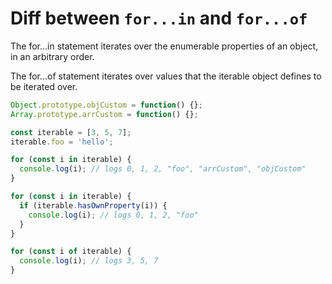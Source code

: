 # Diff between `for...in` and `for...of`

The for...in statement iterates over the enumerable properties of an object, in an arbitrary order.

The for...of statement iterates over values that the iterable object defines to be iterated over.

```js
Object.prototype.objCustom = function() {}; 
Array.prototype.arrCustom = function() {};

const iterable = [3, 5, 7];
iterable.foo = 'hello';

for (const i in iterable) {
  console.log(i); // logs 0, 1, 2, "foo", "arrCustom", "objCustom"
}

for (const i in iterable) {
  if (iterable.hasOwnProperty(i)) {
    console.log(i); // logs 0, 1, 2, "foo"
  }
}

for (const i of iterable) {
  console.log(i); // logs 3, 5, 7
}
```

